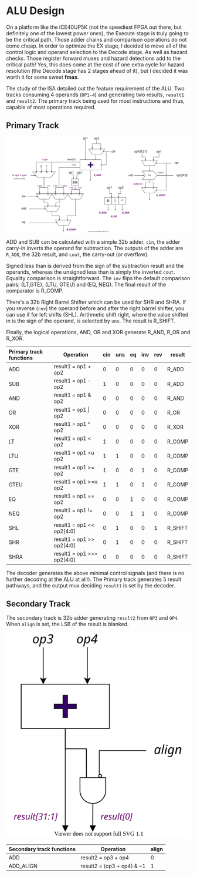 # ALU Design

On a platform like the iCE40UP5K (not the speediest FPGA out there, but definitely one of the lowest power ones), the Execute stage is truly going to be the critical path. Those adder chains and comparison operations do not come cheap. In order to optimize the EX stage, I decided to move all of the control logic and operand selection to the Decode stage. As well as hazard checks. Those register forward muxes and hazard detections add to the critical path! Yes, this does come at the cost of one extra cycle for hazard resolution (the Decode stage has 2 stages ahead of it), but I decided it was worth it for some sweet **fmax**.

The study of the ISA detailed out the feature requirement of the ALU. Two tracks consuming 4 operands (`OP1-4`) and generating two results, `result1` and `result2`. The primary track being used for most instructions and thus, capable of most operations required.


## Primary Track

![Kronos ALU](_images/kronos_alu.svg)

ADD and SUB can be calculated with a simple 32b adder. `cin`, the adder carry-in inverts the operand for subtraction. The outputs of the adder are `R_ADD`, the 32b result, and `cout`, the carry-out (or overflow).

Signed less than is derived from the sign of the subtraction result and the operands, whereas the unsigned less than is simply the inverted `cout`. Equality comparison is straightforward. The `inv` flips the default comparison pairs: {LT,GTE}, (LTU, GTEU) and (EQ, NEQ). The final result of the comparator is R_COMP.

There's a 32b Right Barrel Shifter which can be used for SHR and SHRA. If you reverse (`rev`) the operand before and after the right barrel shifter, you can use if for left shifts (SHL). Arithmetic shift right, where the value shifted in is the sign of the operand, is selected by `uns`. The result is R_SHIFT.

Finally, the logical operations, AND, OR and XOR generate R_AND, R_OR and R_XOR. 


Primary track functions | Operation | cin | uns | eq | inv | rev | result
:----|----|----|----|----|----|----|----|
ADD  | result1 = op1 + op2          | 0   | 0   | 0  | 0   | 0   | R_ADD
SUB  | result1 = op1 - op2          | 1   | 0   | 0  | 0   | 0   | R_ADD
AND  | result1 = op1 & op2          | 0   | 0   | 0  | 0   | 0   | R_AND
OR   | result1 = op1 \| op2         | 0   | 0   | 0  | 0   | 0   | R_OR
XOR  | result1 = op1 ^ op2          | 0   | 0   | 0  | 0   | 0   | R_XOR
LT   | result1 = op1 < op2          | 1   | 0   | 0  | 0   | 0   | R_COMP
LTU  | result1 = op1 <u op2         | 1   | 1   | 0  | 0   | 0   | R_COMP
GTE  | result1 = op1 >= op2         | 1   | 0   | 0  | 1   | 0   | R_COMP
GTEU | result1 = op1 >=u op2        | 1   | 1   | 0  | 1   | 0   | R_COMP
EQ   | result1 = op1 == op2         | 0   | 0   | 1  | 0   | 0   | R_COMP
NEQ  | result1 = op1 != op2         | 0   | 0   | 1  | 1   | 0   | R_COMP
SHL  | result1 = op1 << op2[4:0]    | 0   | 1   | 0  | 0   | 1   | R_SHIFT
SHR  | result1 = op1 >> op2[4:0]    | 0   | 1   | 0  | 0   | 0   | R_SHIFT
SHRA | result1 = op1 >>> op2[4:0]   | 0   | 0   | 0  | 0   | 0   | R_SHIFT
 

The decoder generates the above minimal control signals (and there is no further decoding at the ALU at all!). The Primary track generates 5 result pathways, and the output mux deciding `result1` is set by the decoder.


## Secondary Track

The secondary track is 32b adder generating `result2` from `OP3` and `OP4`. When `align` is set, the LSB of the result is blanked.

![Kronos ALU](_images/kronos_alu2.svg)

Secondary track functions | Operation | align
:----|----|----
ADD  | result2 = op3 + op4 | 0
ADD_ALIGN  | result2 = (op3 + op4) & ~1 | 1